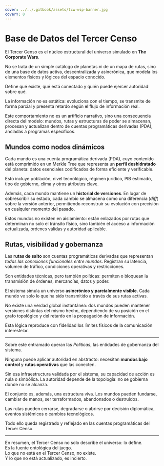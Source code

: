```yaml
---
cover: ../../.gitbook/assets/tcw-wip-banner.jpg
coverY: 0
---
```


# Base de Datos del Tercer Censo

El Tercer Censo es el núcleo estructural del universo simulado en **The Corporate Wars**.

No se trata de un simple catálogo de planetas ni de un mapa de rutas, sino de una base de datos activa, descentralizada y asincrónica, que modela los elementos físicos y lógicos del espacio conocido.

Define qué existe, qué está conectado y quién puede ejercer autoridad sobre qué.

La información no es estática: evoluciona con el tiempo, se transmite de forma parcial y presenta retardo según el flujo de información real.

Este comportamiento no es un artificio narrativo, sino una consecuencia directa del modelo: mundos, rutas y estructuras de poder se almacenan, procesan y actualizan dentro de cuentas programáticas derivadas (PDA), ancladas a programas específicos.

## Mundos como nodos dinámicos

Cada mundo es una cuenta programática derivada (PDA), cuyo contenido está comprimido en un Merkle Tree que representa un **perfil deshidratado** del planeta: datos esenciales codificados de forma eficiente y verificable.

Esto incluye población, nivel tecnológico, régimen jurídico, PIB estimado, tipo de gobierno, clima y otros atributos clave.

Además, cada mundo mantiene un **historial de versiones**. En lugar de sobrescribir su estado, cada cambio se almacena como una diferencia (_diff_) sobre la versión anterior, permitiendo reconstruir su evolución con precisión en cualquier momento del pasado.

Estos mundos no existen en aislamiento: están enlazados por rutas que determinan no solo el tránsito físico, sino también el acceso a información actualizada, órdenes válidas y autoridad aplicable.

## Rutas, visibilidad y gobernanza

Las **rutas de salto** son cuentas programáticas derivadas que representan _todas las conexiones funcionales entre mundos_. Registran su latencia, volumen de tráfico, condiciones operativas y restricciones.

Son entidades técnicas, pero también políticas: permiten o bloquean la transmisión de órdenes, mercancías, datos y poder.

El sistema simula un universo **asincrónico y parcialmente visible**. Cada mundo ve solo lo que ha sido transmitido a través de sus rutas activas.

No existe una verdad global instantánea: dos mundos pueden mantener versiones distintas del mismo hecho, dependiendo de su posición en el grafo topológico y del retardo en la propagación de información.

Esta lógica reproduce con fidelidad los límites físicos de la comunicación interestelar.

***

Sobre este entramado operan las _Políticas_, las entidades de gobernanza del sistema.

Ninguna puede aplicar autoridad en abstracto: necesitan **mundos bajo control** y **rutas operativas** que las conecten.

Sin esa infraestructura validada por el sistema, su capacidad de acción es nula o simbólica. La autoridad depende de la topología: no se gobierna donde no se alcanza.

El conjunto es, además, una estructura viva. Los mundos pueden fundarse, cambiar de manos, ser terraformados, abandonados o destruidos.

Las rutas pueden cerrarse, degradarse o abrirse por decisión diplomática, eventos sistémicos o cambios tecnológicos.

Todo ello queda registrado y reflejado en las cuentas programáticas del Tercer Censo.

***

En resumen, el Tercer Censo no solo describe el universo: lo define.\
Es la fuente ontológica del juego.\
Lo que no está en el Tercer Censo, no existe.\
Y lo que no está actualizado, es incierto.
